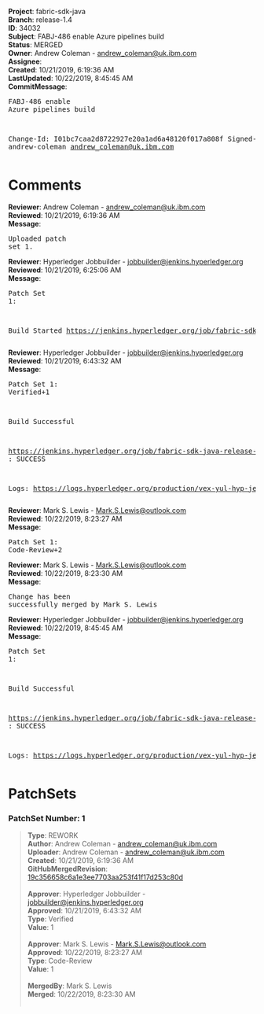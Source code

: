 <strong>Project</strong>: fabric-sdk-java<br><strong>Branch</strong>: release-1.4<br><strong>ID</strong>: 34032<br><strong>Subject</strong>: FABJ-486 enable Azure pipelines build<br><strong>Status</strong>: MERGED<br><strong>Owner</strong>: Andrew Coleman - andrew_coleman@uk.ibm.com<br><strong>Assignee</strong>:<br><strong>Created</strong>: 10/21/2019, 6:19:36 AM<br><strong>LastUpdated</strong>: 10/22/2019, 8:45:45 AM<br><strong>CommitMessage</strong>:<br><pre>FABJ-486 enable Azure pipelines build

Change-Id: I01bc7caa2d8722927e20a1ad6a48120f017a808f
Signed-off-by: andrew-coleman <andrew_coleman@uk.ibm.com>
</pre><h1>Comments</h1><strong>Reviewer</strong>: Andrew Coleman - andrew_coleman@uk.ibm.com<br><strong>Reviewed</strong>: 10/21/2019, 6:19:36 AM<br><strong>Message</strong>: <pre>Uploaded patch set 1.</pre><strong>Reviewer</strong>: Hyperledger Jobbuilder - jobbuilder@jenkins.hyperledger.org<br><strong>Reviewed</strong>: 10/21/2019, 6:25:06 AM<br><strong>Message</strong>: <pre>Patch Set 1:

Build Started https://jenkins.hyperledger.org/job/fabric-sdk-java-release-1.4-verify-x86_64/55/</pre><strong>Reviewer</strong>: Hyperledger Jobbuilder - jobbuilder@jenkins.hyperledger.org<br><strong>Reviewed</strong>: 10/21/2019, 6:43:32 AM<br><strong>Message</strong>: <pre>Patch Set 1: Verified+1

Build Successful 

https://jenkins.hyperledger.org/job/fabric-sdk-java-release-1.4-verify-x86_64/55/ : SUCCESS

Logs: https://logs.hyperledger.org/production/vex-yul-hyp-jenkins-3/fabric-sdk-java-release-1.4-verify-x86_64/55</pre><strong>Reviewer</strong>: Mark S. Lewis - Mark.S.Lewis@outlook.com<br><strong>Reviewed</strong>: 10/22/2019, 8:23:27 AM<br><strong>Message</strong>: <pre>Patch Set 1: Code-Review+2</pre><strong>Reviewer</strong>: Mark S. Lewis - Mark.S.Lewis@outlook.com<br><strong>Reviewed</strong>: 10/22/2019, 8:23:30 AM<br><strong>Message</strong>: <pre>Change has been successfully merged by Mark S. Lewis</pre><strong>Reviewer</strong>: Hyperledger Jobbuilder - jobbuilder@jenkins.hyperledger.org<br><strong>Reviewed</strong>: 10/22/2019, 8:45:45 AM<br><strong>Message</strong>: <pre>Patch Set 1:

Build Successful 

https://jenkins.hyperledger.org/job/fabric-sdk-java-release-1.4-merge-x86_64/28/ : SUCCESS

Logs: https://logs.hyperledger.org/production/vex-yul-hyp-jenkins-3/fabric-sdk-java-release-1.4-merge-x86_64/28</pre><h1>PatchSets</h1><h3>PatchSet Number: 1</h3><blockquote><strong>Type</strong>: REWORK<br><strong>Author</strong>: Andrew Coleman - andrew_coleman@uk.ibm.com<br><strong>Uploader</strong>: Andrew Coleman - andrew_coleman@uk.ibm.com<br><strong>Created</strong>: 10/21/2019, 6:19:36 AM<br><strong>GitHubMergedRevision</strong>: [19c356658c6a1e3ee7703aa253f41f17d253c80d](https://github.com/hyperledger/fabric-sdk-java/commit/19c356658c6a1e3ee7703aa253f41f17d253c80d)<br><br><strong>Approver</strong>: Hyperledger Jobbuilder - jobbuilder@jenkins.hyperledger.org<br><strong>Approved</strong>: 10/21/2019, 6:43:32 AM<br><strong>Type</strong>: Verified<br><strong>Value</strong>: 1<br><br><strong>Approver</strong>: Mark S. Lewis - Mark.S.Lewis@outlook.com<br><strong>Approved</strong>: 10/22/2019, 8:23:27 AM<br><strong>Type</strong>: Code-Review<br><strong>Value</strong>: 1<br><br><strong>MergedBy</strong>: Mark S. Lewis<br><strong>Merged</strong>: 10/22/2019, 8:23:30 AM<br><br></blockquote>